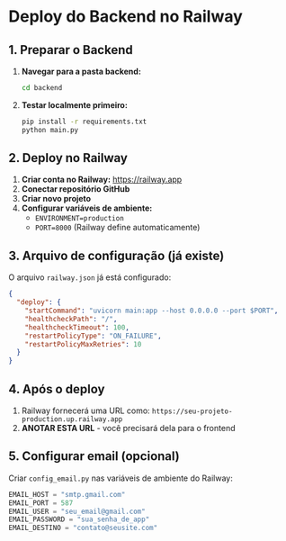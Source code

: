 # Deploy do Backend no Railway

## 1. Preparar o Backend

1. **Navegar para a pasta backend:**

   ```bash
   cd backend
   ```

2. **Testar localmente primeiro:**
   ```bash
   pip install -r requirements.txt
   python main.py
   ```

## 2. Deploy no Railway

1. **Criar conta no Railway:** https://railway.app
2. **Conectar repositório GitHub**
3. **Criar novo projeto**
4. **Configurar variáveis de ambiente:**
   - `ENVIRONMENT=production`
   - `PORT=8000` (Railway define automaticamente)

## 3. Arquivo de configuração (já existe)

O arquivo `railway.json` já está configurado:

```json
{
  "deploy": {
    "startCommand": "uvicorn main:app --host 0.0.0.0 --port $PORT",
    "healthcheckPath": "/",
    "healthcheckTimeout": 100,
    "restartPolicyType": "ON_FAILURE",
    "restartPolicyMaxRetries": 10
  }
}
```

## 4. Após o deploy

1. Railway fornecerá uma URL como: `https://seu-projeto-production.up.railway.app`
2. **ANOTAR ESTA URL** - você precisará dela para o frontend

## 5. Configurar email (opcional)

Criar `config_email.py` nas variáveis de ambiente do Railway:

```python
EMAIL_HOST = "smtp.gmail.com"
EMAIL_PORT = 587
EMAIL_USER = "seu_email@gmail.com"
EMAIL_PASSWORD = "sua_senha_de_app"
EMAIL_DESTINO = "contato@seusite.com"
```
